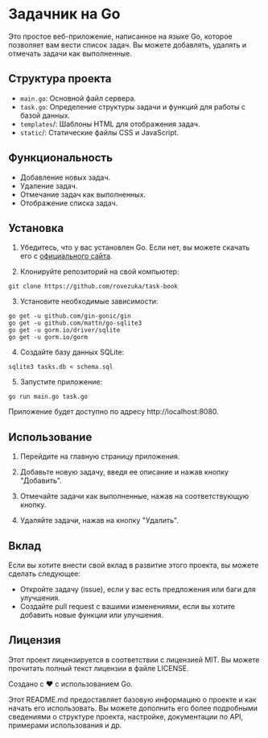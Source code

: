 # Задачник на Go

Это простое веб-приложение, написанное на языке Go, которое позволяет вам вести список задач. Вы можете добавлять, удалять и отмечать задачи как выполненные.

## Структура проекта
- `main.go`: Основной файл сервера.
- `task.go`: Определение структуры задачи и функций для работы с базой данных.
- `templates`/: Шаблоны HTML для отображения задач.
- `static`/: Статические файлы CSS и JavaScript.

## Функциональность

+ Добавление новых задач.
+ Удаление задач.
+ Отмечание задач как выполненных.
+ Отображение списка задач.

## Установка

1. Убедитесь, что у вас установлен Go. Если нет, вы можете скачать его с [официального сайта](https://golang.org/dl/).

2. Клонируйте репозиторий на свой компьютер:
```
git clone https://github.com/rovezuka/task-book
```

3. Установите необходимые зависимости:
```
go get -u github.com/gin-gonic/gin
go get -u github.com/mattn/go-sqlite3
go get -u gorm.io/driver/sqlite
go get -u gorm.io/gorm
```

4. Создайте базу данных SQLite:
``` 
sqlite3 tasks.db < schema.sql
```


5. Запустите приложение:
```
go run main.go task.go
```

Приложение будет доступно по адресу http://localhost:8080.

## Использование

1. Перейдите на главную страницу приложения.

2. Добавьте новую задачу, введя ее описание и нажав кнопку "Добавить".

3. Отмечайте задачи как выполненные, нажав на соответствующую кнопку.

4. Удаляйте задачи, нажав на кнопку "Удалить".

## Вклад

Если вы хотите внести свой вклад в развитие этого проекта, вы можете сделать следующее:
- Откройте задачу (issue), если у вас есть предложения или баги для улучшения.
- Создайте pull request с вашими изменениями, если вы хотите добавить новые функции или улучшения.

## Лицензия

Этот проект лицензируется в соответствии с лицензией MIT. Вы можете прочитать полный текст лицензии в файле LICENSE.

Создано с ❤️ с использованием Go.

Этот README.md предоставляет базовую информацию о проекте и как начать его использовать. Вы можете дополнить его более подробными сведениями о структуре проекта, настройке, документации по API, примерами использования и др.